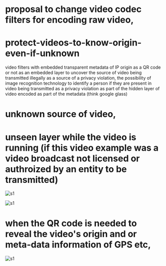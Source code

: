 # proposal to change video codec filters for encoding raw video,

# protect-videos-to-know-origin-even-if-unknown

video filters with embedded transparent metadata of IP origin as a QR code or not as an embedded layer to uncover the source of video being transmitted illegally as a source of a privacy violation,
the possibility of image recognition technology to identify a person if they are present in video being transmitted as a privacy violation as part of the hidden layer of video encoded as part of the metadata (think google glass)

# unknown source of video,

# unseen layer while the video is running (if this video example was a video broadcast not licensed or authroized by an entity to be transmitted)

![s1](https://github.com/c4pt000/webcam-videos-and-static-photo-to-know-origin-even-if-unknown/blob/main/video.gif?raw=true)

![s1](https://github.com/c4pt000/webcam-videos-and-static-photo-to-know-origin-even-if-unknown/blob/main/vokoscreenNG-2021-07-26_08-54-05.gif)

# when the QR code is needed to reveal the video's origin and or meta-data information of GPS etc,

![s1](https://github.com/c4pt000/webcam-videos-and-static-photo-to-know-origin-even-if-unknown/blob/main/earth-cam-video.png?raw=true)
